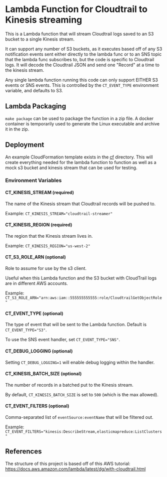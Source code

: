 # Lambda Function for Cloudtrail to Kinesis streaming

This is a Lambda function that will stream Cloudtrail logs saved to an S3 bucket to
a single Kinesis stream.

It can support any number of S3 buckets, as it executes based off of any S3 notification
events sent either directly to the lambda func or to an SNS topic that the lambda func subscribes
to, but the code is specific to Cloudtrail logs. It will decode
the Cloudtrail JSON and send one "Record" at a time to the kinesis stream.

Any single lambda function running this code can only support EITHER S3 events or SNS events.
This is controlled by the `CT_EVENT_TYPE` environment variable, and defaults to S3.

## Lambda Packaging

`make package` can be used to package the function in a zip file. A docker container is
temporarily used to generate the Linux executable and archive it in the zip.

## Deployment

An example CloudFormation template exists in the [cf](./cf) directory. This will
create everything needed for the lambda function to function as well as a mock s3
bucket and kinesis stream that can be used for testing.

### Environment Variables

#### CT_KINESIS_STREAM (required)

The name of the Kinesis stream that Cloudtrail records will be pushed to.

Example: `CT_KINESIS_STREAM="cloudtrail-streamer"`

#### CT_KINESIS_REGION (required)

The region that the Kinesis stream lives in.

Example: `CT_KINESIS_REGION="us-west-2"`

#### CT_S3_ROLE_ARN (optional)

Role to assume for use by the s3 client.

Useful when this Lambda function and the S3 bucket with CloudTrail logs are in different AWS accounts.

Example: `CT_S3_ROLE_ARN="arn:aws:iam::555555555555:role/CloudtrailGetObjectRole"`

#### CT_EVENT_TYPE (optional)

The type of event that will be sent to the Lambda function. Default is `CT_EVENT_TYPE="S3"`.

To use the SNS event handler, set `CT_EVENT_TYPE="SNS"`.

#### CT_DEBUG_LOGGING (optional)

Setting `CT_DEBUG_LOGGING=1` will enable debug logging within the handler.

#### CT_KINESIS_BATCH_SIZE (optional)

The number of records in a batched put to the Kinesis stream.

By default, `CT_KINESIS_BATCH_SIZE` is set to `500` (which is the max allowed).

#### CT_EVENT_FILTERS (optional)

Comma-separated list of `eventSource:eventName` that will be filtered out.

Example: `CT_EVENT_FILTERS="kinesis:DescribeStream,elasticmapreduce:ListClusters"`

## References

The structure of this project is based off of this AWS tutorial:
https://docs.aws.amazon.com/lambda/latest/dg/with-cloudtrail.html
